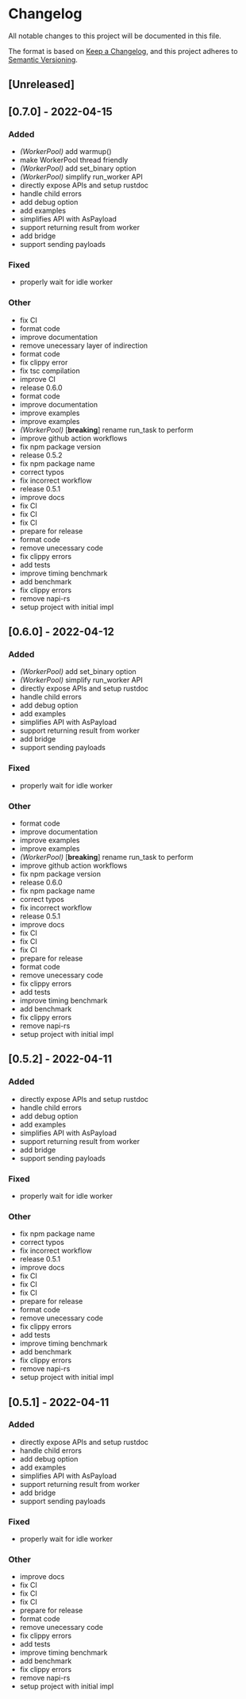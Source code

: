 # Changelog
All notable changes to this project will be documented in this file.

The format is based on [Keep a Changelog](https://keepachangelog.com/en/1.0.0/),
and this project adheres to [Semantic Versioning](https://semver.org/spec/v2.0.0.html).

## [Unreleased]

## [0.7.0] - 2022-04-15

### Added
- *(WorkerPool)* add warmup()
- make WorkerPool thread friendly
- *(WorkerPool)* add set_binary option
- *(WorkerPool)* simplify run_worker API
- directly expose APIs and setup rustdoc
- handle child errors
- add debug option
- add examples
- simplifies API with AsPayload
- support returning result from worker
- add bridge
- support sending payloads

### Fixed
- properly wait for idle worker

### Other
- fix CI
- format code
- improve documentation
- remove unecessary layer of indirection
- format code
- fix clippy error
- fix tsc compilation
- improve CI
- release 0.6.0
- format code
- improve documentation
- improve examples
- improve examples
- *(WorkerPool)* [**breaking**] rename run_task to perform
- improve github action workflows
- fix npm package version
- release 0.5.2
- fix npm package name
- correct typos
- fix incorrect workflow
- release 0.5.1
- improve docs
- fix CI
- fix CI
- fix CI
- prepare for release
- format code
- remove unecessary code
- fix clippy errors
- add tests
- improve timing benchmark
- add benchmark
- fix clippy errors
- remove napi-rs
- setup project with initial impl

## [0.6.0] - 2022-04-12

### Added
- *(WorkerPool)* add set_binary option
- *(WorkerPool)* simplify run_worker API
- directly expose APIs and setup rustdoc
- handle child errors
- add debug option
- add examples
- simplifies API with AsPayload
- support returning result from worker
- add bridge
- support sending payloads

### Fixed
- properly wait for idle worker

### Other
- format code
- improve documentation
- improve examples
- improve examples
- *(WorkerPool)* [**breaking**] rename run_task to perform
- improve github action workflows
- fix npm package version
- release 0.6.0
- fix npm package name
- correct typos
- fix incorrect workflow
- release 0.5.1
- improve docs
- fix CI
- fix CI
- fix CI
- prepare for release
- format code
- remove unecessary code
- fix clippy errors
- add tests
- improve timing benchmark
- add benchmark
- fix clippy errors
- remove napi-rs
- setup project with initial impl

## [0.5.2] - 2022-04-11

### Added
- directly expose APIs and setup rustdoc
- handle child errors
- add debug option
- add examples
- simplifies API with AsPayload
- support returning result from worker
- add bridge
- support sending payloads

### Fixed
- properly wait for idle worker

### Other
- fix npm package name
- correct typos
- fix incorrect workflow
- release 0.5.1
- improve docs
- fix CI
- fix CI
- fix CI
- prepare for release
- format code
- remove unecessary code
- fix clippy errors
- add tests
- improve timing benchmark
- add benchmark
- fix clippy errors
- remove napi-rs
- setup project with initial impl

## [0.5.1] - 2022-04-11

### Added
- directly expose APIs and setup rustdoc
- handle child errors
- add debug option
- add examples
- simplifies API with AsPayload
- support returning result from worker
- add bridge
- support sending payloads

### Fixed
- properly wait for idle worker

### Other
- improve docs
- fix CI
- fix CI
- fix CI
- prepare for release
- format code
- remove unecessary code
- fix clippy errors
- add tests
- improve timing benchmark
- add benchmark
- fix clippy errors
- remove napi-rs
- setup project with initial impl
